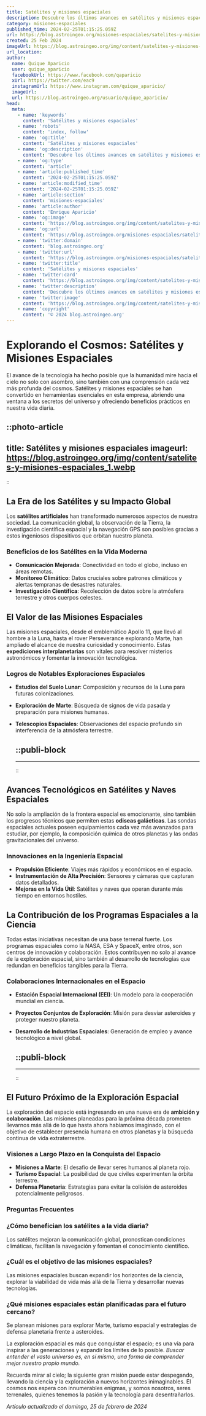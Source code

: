 ```yaml
---
title: Satélites y misiones espaciales
description: Descubre los últimos avances en satélites y misiones espaciales. Información detallada sobre exploración y tecnología orbital.
category: misiones-espaciales
published_time: 2024-02-25T01:15:25.059Z
url: https://blog.astroingeo.org/misiones-espaciales/satelites-y-misiones-espaciales
created: 25 Feb 2024
imageUrl: https://blog.astroingeo.org/img/content/satelites-y-misiones-espaciales_1.webp
url_location:
author:
  name: Quique Aparicio
  user: quique_aparicio
  facebookUrl: https://www.facebook.com/qaparicio
  xUrl: https://twitter.com/eac9
  instagramUrl: https://www.instagram.com/quique_aparicio/
  imageUrl: 
  url: https://blog.astroingeo.org/usuario/quique_aparicio/
head:
  meta:
    - name: 'keywords'
      content: 'Satélites y misiones espaciales'
    - name: 'robots'
      content: 'index, follow'
    - name: 'og:title'
      content: 'Satélites y misiones espaciales'
    - name: 'og:description'
      content: 'Descubre los últimos avances en satélites y misiones espaciales. Información detallada sobre exploración y tecnología orbital.'
    - name: 'og:type'
      content: 'article'
    - name: 'article:published_time'
      content: '2024-02-25T01:15:25.059Z'
    - name: 'article:modified_time'
      content: '2024-02-25T01:15:25.059Z'
    - name: 'article:section'
      content: 'misiones-espaciales'
    - name: 'article:author'
      content: 'Enrique Aparicio'
    - name: 'og:image'
      content: 'https://blog.astroingeo.org/img/content/satelites-y-misiones-espaciales_1.webp'
    - name: 'og:url'
      content: 'https://blog.astroingeo.org/misiones-espaciales/satelites-y-misiones-espaciales'
    - name: 'twitter:domain'
      content: 'blog.astroingeo.org'
    - name: 'twitter:url'
      content: 'https://blog.astroingeo.org/misiones-espaciales/satelites-y-misiones-espaciales'
    - name: 'twitter:title'
      content: 'Satélites y misiones espaciales'
    - name: 'twitter:card'
      content: 'https://blog.astroingeo.org/img/content/satelites-y-misiones-espaciales_1.webp'
    - name: 'twitter:description'
      content: 'Descubre los últimos avances en satélites y misiones espaciales. Información detallada sobre exploración y tecnología orbital.'
    - name: 'twitter:image'
      content: 'https://blog.astroingeo.org/img/content/satelites-y-misiones-espaciales_1.webp'
    - name: 'copyright'
      content: '© 2024 blog.astroingeo.org'
---
```

# Explorando el Cosmos: Satélites y Misiones Espaciales

El avance de la tecnología ha hecho posible que la humanidad mire hacia el cielo no solo con asombro, sino también con una comprensión cada vez más profunda del cosmos. Satélites y misiones espaciales se han convertido en herramientas esenciales en esta empresa, abriendo una ventana a los secretos del universo y ofreciendo beneficios prácticos en nuestra vida diaria.


::photo-article
---
title: Satélites y misiones espaciales
imageurl: https://blog.astroingeo.org/img/content/satelites-y-misiones-espaciales_1.webp
---
::



## La Era de los Satélites y su Impacto Global

Los **satélites artificiales** han transformado numerosos aspectos de nuestra sociedad. La comunicación global, la observación de la Tierra, la investigación científica espacial y la navegación GPS son posibles gracias a estos ingeniosos dispositivos que orbitan nuestro planeta. 

### Beneficios de los Satélites en la Vida Moderna
- **Comunicación Mejorada**: Conectividad en todo el globo, incluso en áreas remotas.
- **Monitoreo Climático**: Datos cruciales sobre patrones climáticos y alertas tempranas de desastres naturales.
- **Investigación Científica**: Recolección de datos sobre la atmósfera terrestre y otros cuerpos celestes.

## El Valor de las Misiones Espaciales

Las misiones espaciales, desde el emblemático Apollo 11, que llevó al hombre a la Luna, hasta el rover Perseverance explorando Marte, han ampliado el alcance de nuestra curiosidad y conocimiento. Estas **expediciones interplanetarias** son vitales para resolver misterios astronómicos y fomentar la innovación tecnológica.

### Logros de Notables Exploraciones Espaciales
- **Estudios del Suelo Lunar**: Composición y recursos de la Luna para futuras colonizaciones.
- **Exploración de Marte**: Búsqueda de signos de vida pasada y preparación para misiones humanas.
- **Telescopios Espaciales**: Observaciones del espacio profundo sin interferencia de la atmósfera terrestre.


  ::publi-block
  ---
  ---
  ::
  
  

## Avances Tecnológicos en Satélites y Naves Espaciales

No solo la ampliación de la frontera espacial es emocionante, sino también los progresos técnicos que permiten estas **odiseas galácticas**. Las sondas espaciales actuales poseen equipamientos cada vez más avanzados para estudiar, por ejemplo, la composición química de otros planetas y las ondas gravitacionales del universo.

### Innovaciones en la Ingeniería Espacial
- **Propulsión Eficiente**: Viajes más rápidos y económicos en el espacio.
- **Instrumentación de Alta Precisión**: Sensores y cámaras que capturan datos detallados.
- **Mejoras en la Vida Útil**: Satélites y naves que operan durante más tiempo en entornos hostiles.

## La Contribución de los Programas Espaciales a la Ciencia

Todas estas iniciativas necesitan de una base terrenal fuerte. Los programas espaciales como la NASA, ESA y SpaceX, entre otros, son centros de innovación y colaboración. Estos contribuyen no solo al avance de la exploración espacial, sino también al desarrollo de tecnologías que redundan en beneficios tangibles para la Tierra.

### Colaboraciones Internacionales en el Espacio
- **Estación Espacial Internacional (EEI)**: Un modelo para la cooperación mundial en ciencia.
- **Proyectos Conjuntos de Exploración**: Misión para desviar asteroides y proteger nuestro planeta.
- **Desarrollo de Industrias Espaciales**: Generación de empleo y avance tecnológico a nivel global.


  ::publi-block
  ---
  ---
  ::
  
  

## El Futuro Próximo de la Exploración Espacial

La exploración del espacio está ingresando en una nueva era de **ambición y colaboración**. Las misiones planeadas para la próxima década prometen llevarnos más allá de lo que hasta ahora habíamos imaginado, con el objetivo de establecer presencia humana en otros planetas y la búsqueda continua de vida extraterrestre.

### Visiones a Largo Plazo en la Conquista del Espacio
- **Misiones a Marte**: El desafío de llevar seres humanos al planeta rojo.
- **Turismo Espacial**: La posibilidad de que civiles experimenten la órbita terrestre.
- **Defensa Planetaria**: Estrategias para evitar la colisión de asteroides potencialmente peligrosos.

### Preguntas Frecuentes

### **¿Cómo benefician los satélites a la vida diaria?**
Los satélites mejoran la comunicación global, pronostican condiciones climáticas, facilitan la navegación y fomentan el conocimiento científico.

### **¿Cuál es el objetivo de las misiones espaciales?**
Las misiones espaciales buscan expandir los horizontes de la ciencia, explorar la viabilidad de vida más allá de la Tierra y desarrollar nuevas tecnologías.

### **¿Qué misiones espaciales están planificadas para el futuro cercano?**
Se planean misiones para explorar Marte, turismo espacial y estrategias de defensa planetaria frente a asteroides.

La exploración espacial es más que conquistar el espacio; es una vía para inspirar a las generaciones y expandir los límites de lo posible. *Buscar entender el vasto universo es, en sí mismo, una forma de comprender mejor nuestro propio mundo.* 

Recuerda mirar al cielo; la siguiente gran misión puede estar despegando, llevando la ciencia y la exploración a nuevos horizontes inimaginables. El cosmos nos espera con innumerables enigmas, y somos nosotros, seres terrenales, quienes tenemos la pasión y la tecnología para desentrañarlos.

_Artículo actualizado el domingo, 25 de febrero de 2024_